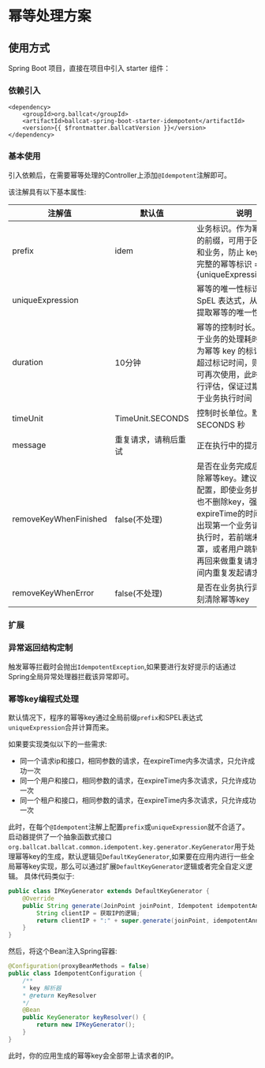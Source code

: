 # 幂等处理方案

## 使用方式

Spring Boot 项目，直接在项目中引入 starter 组件：

### 依赖引入

```xml-vue
<dependency>
    <groupId>org.ballcat</groupId>
    <artifactId>ballcat-spring-boot-starter-idempotent</artifactId>
    <version>{{ $frontmatter.ballcatVersion }}</version>
</dependency>
```

### 基本使用

引入依赖后，在需要幂等处理的Controller上添加```@Idempotent```注解即可。

该注解具有以下基本属性:


| 注解值                           | 默认值                               | 说明                          |
| ------------------------------- |-----------------------------------|-----------------------------|
| prefix| idem | 业务标识。作为幂等标识的前缀，可用于区分服务和业务，防止 key 冲突。完整的幂等标识 = {prefix}:{uniqueExpression.value} |
| uniqueExpression |  |  幂等的唯一性标识。值为 SpEL 表达式，从上下文中提取幂等的唯一性标识 |
| duration | 10分钟 |  幂等的控制时长。必须大于业务的处理耗时，其值为幂等 key 的标记时长，超过标记时间，则幂等 key 可再次使用，此时间需自行评估，保证过期时间大于业务执行时间|
| timeUnit | TimeUnit.SECONDS |  控制时长单位。默认为 SECONDS 秒|
| message | 重复请求，请稍后重试 |  正在执行中的提示信息|
| removeKeyWhenFinished | false(不处理) |  是否在业务完成后立刻清除幂等key。建议保持默认配置，即使业务执行完，也不删除key，强制锁expireTime的时间。预防出现第一个业务请求还在执行时，若前端未做遮罩，或者用户跳转页面后再回来做重复请求等短时间内重复发起请求的情况 |
| removeKeyWhenError | false(不处理) |  是否在业务执行异常时立刻清除幂等key|



### 扩展

### 异常返回结构定制

触发幂等拦截时会抛出```IdempotentException```,如果要进行友好提示的话通过Spring全局异常处理器拦截该异常即可。

### 幂等key编程式处理

默认情况下，程序的幂等key通过全局前缀```prefix```和SPEL表达式```uniqueExpression```合并计算而来。

如果要实现类似以下的一些需求:

- 同一个请求ip和接口，相同参数的请求，在expireTime内多次请求，只允许成功一次
- 同一个用户和接口，相同参数的请求，在expireTime内多次请求，只允许成功一次
- 同一个租户和接口，相同参数的请求，在expireTime内多次请求，只允许成功一次

此时，在每个```@Idempotent```注解上配置```prefix```或```uniqueExpression```就不合适了。
启动器提供了一个抽象函数式接口```org.ballcat.ballcat.common.idempotent.key.generator.KeyGenerator```用于处理幂等key的生成，默认逻辑见```DefaultKeyGenerator```,如果要在应用内进行一些全局幂等key实现，那么可以通过扩展```DefaultKeyGenerator```逻辑或者完全自定义逻辑。
具体代码类似于:
```java
public class IPKeyGenerator extends DefaultKeyGenerator {
    @Override
    public String generate(JoinPoint joinPoint, Idempotent idempotentAnnotation) {
        String clientIP = 获取IP的逻辑;
        return clientIP + ":" + super.generate(joinPoint, idempotentAnnotation);
    }
}
```

然后，将这个Bean注入Spring容器:

```java
@Configuration(proxyBeanMethods = false)
public class IdempotentConfiguration {
    /**
    * key 解析器
    * @return KeyResolver
    */
    @Bean
    public KeyGenerator keyResolver() {
        return new IPKeyGenerator();
    }
}

```

此时，你的应用生成的幂等key会全部带上请求者的IP。